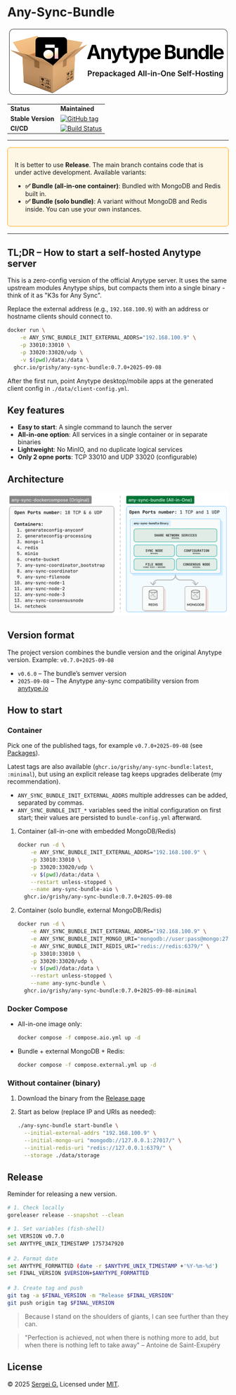 # Any-Sync-Bundle

<p align="center">
  <img src="./docs/logo.png" width="550">
</p>

<p align="center">
  <table align="center">
    <tr>
      <td><strong>Status</strong></td>
      <td><b>Maintained</b></td>
    </tr>
    <tr>
      <td><strong>Stable Version</strong></td>
      <td><a href="https://github.com/grishy/any-sync-bundle/tags"><img src="https://img.shields.io/github/v/tag/grishy/any-sync-bundle" alt="GitHub tag"></a></td>
    </tr>
    <tr>
      <td><strong>CI/CD</strong></td>
      <td><a href="https://github.com/grishy/any-sync-bundle/actions"><img src="https://github.com/grishy/any-sync-bundle/actions/workflows/release.yml/badge.svg" alt="Build Status"></a></td>
    </tr>
  </table>
</p>

---

<div style="border: 1px solid #ffa500; background-color: #fff7e6; padding: 16px; border-radius: 6px; margin: 16px 0;">
  <p>It is better to use <b>Release</b>. The main branch contains code that is under active development. Available variants:</p>
  <ul>
    <li><strong>✅ Bundle (all-in-one container)</strong>: Bundled with MongoDB and Redis built in.</li>
    <li><strong>✅ Bundle (solo bundle)</strong>: A variant without MongoDB and Redis inside. You can use your own instances.</li>
  </ul>
</div>

---

## TL;DR – How to start a self-hosted Anytype server

This is a zero-config version of the official Anytype server. It uses the same upstream modules Anytype ships, but compacts them into a single binary - think of it as "K3s for Any Sync".

Replace the external address (e.g., `192.168.100.9`) with an address or hostname clients should connect to.

```sh
docker run \
    -e ANY_SYNC_BUNDLE_INIT_EXTERNAL_ADDRS="192.168.100.9" \
    -p 33010:33010 \
    -p 33020:33020/udp \
    -v $(pwd)/data:/data \
  ghcr.io/grishy/any-sync-bundle:0.7.0+2025-09-08
```

After the first run, point Anytype desktop/mobile apps at the generated client config in `./data/client-config.yml`.

## Key features

- **Easy to start**: A single command to launch the server
- **All-in-one option**: All services in a single container or in separate binaries
- **Lightweight**: No MinIO, and no duplicate logical services
- **Only 2 opne ports**: TCP 33010 and UDP 33020 (configurable)

## Architecture

![Comparison with original deployment](./docs/arch.svg)

## Version format

The project version combines the bundle version and the original Anytype version.
Example: `v0.7.0+2025-09-08`

- `v0.6.0` – The bundle’s semver version
- `2025-09-08` – The Anytype any-sync compatibility version from [anytype.io](https://puppetdoc.anytype.io/api/v1/prod-any-sync-compatible-versions/)

## How to start

### Container

Pick one of the published tags, for example `v0.7.0+2025-09-08` (see [Packages](https://github.com/grishy/any-sync-bundle/pkgs/container/any-sync-bundle)).

Latest tags are also available (`ghcr.io/grishy/any-sync-bundle:latest`, `:minimal`), but using an explicit release tag keeps upgrades deliberate (my recommendation).

- `ANY_SYNC_BUNDLE_INIT_EXTERNAL_ADDRS` multiple addresses can be added, separated by commas.
- `ANY_SYNC_BUNDLE_INIT_*` variables seed the initial configuration on first start; their values are persisted to `bundle-config.yml` afterward.

1. Container (all-in-one with embedded MongoDB/Redis)

   ```sh
   docker run -d \
       -e ANY_SYNC_BUNDLE_INIT_EXTERNAL_ADDRS="192.168.100.9" \
       -p 33010:33010 \
       -p 33020:33020/udp \
       -v $(pwd)/data:/data \
       --restart unless-stopped \
       --name any-sync-bundle-aio \
     ghcr.io/grishy/any-sync-bundle:0.7.0+2025-09-08
   ```

2. Container (solo bundle, external MongoDB/Redis)
   ```sh
   docker run -d \
       -e ANY_SYNC_BUNDLE_INIT_EXTERNAL_ADDRS="192.168.100.9" \
       -e ANY_SYNC_BUNDLE_INIT_MONGO_URI="mongodb://user:pass@mongo:27017/" \
       -e ANY_SYNC_BUNDLE_INIT_REDIS_URI="redis://redis:6379/" \
       -p 33010:33010 \
       -p 33020:33020/udp \
       -v $(pwd)/data:/data \
       --restart unless-stopped \
       --name any-sync-bundle \
     ghcr.io/grishy/any-sync-bundle:0.7.0+2025-09-08-minimal
   ```

### Docker Compose

- All-in-one image only:
  ```sh
  docker compose -f compose.aio.yml up -d
  ```
- Bundle + external MongoDB + Redis:
  ```sh
  docker compose -f compose.external.yml up -d
  ```

### Without container (binary)

1. Download the binary from the [Release page](https://github.com/grishy/any-sync-bundle/releases)
2. Start as below (replace IP and URIs as needed):

   ```sh
   ./any-sync-bundle start-bundle \
     --initial-external-addrs "192.168.100.9" \
     --initial-mongo-uri "mongodb://127.0.0.1:27017/" \
     --initial-redis-uri "redis://127.0.0.1:6379/" \
     --storage ./data/storage
   ```

## Release

Reminder for releasing a new version.

```sh
# 1. Check locally
goreleaser release --snapshot --clean
```

```sh
# 1. Set variables (fish-shell)
set VERSION v0.7.0
set ANYTYPE_UNIX_TIMESTAMP 1757347920

# 2. Format date
set ANYTYPE_FORMATTED (date -r $ANYTYPE_UNIX_TIMESTAMP +'%Y-%m-%d')
set FINAL_VERSION $VERSION+$ANYTYPE_FORMATTED

# 3. Create tag and push
git tag -a $FINAL_VERSION -m "Release $FINAL_VERSION"
git push origin tag $FINAL_VERSION
```

> Because I stand on the shoulders of giants, I can see further than they can.

> "Perfection is achieved, not when there is nothing more to add, but when there is nothing left to take away" – Antoine de Saint-Exupéry

## License

© 2025 [Sergei G.](https://github.com/grishy)
Licensed under [MIT](./LICENSE).
